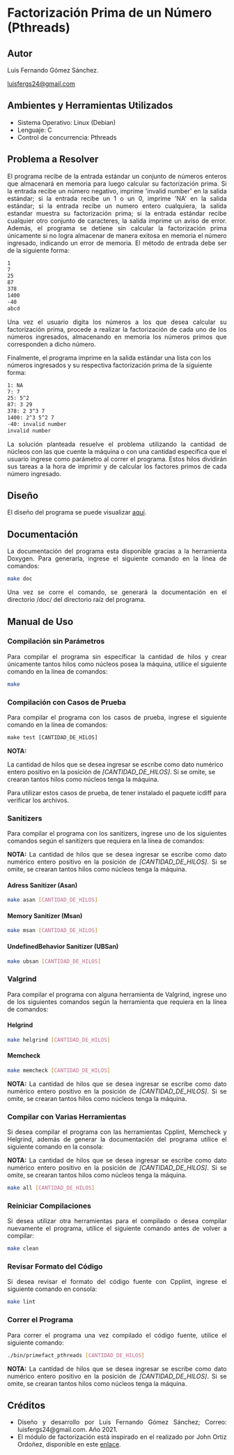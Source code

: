# Factorización Prima de un Número (Pthreads)

## Autor
Luis Fernando Gómez Sánchez.

luisfergs24@gmail.com

## Ambientes y Herramientas Utilizados

<ul>
  <li>Sistema Operativo: Linux (Debian)</li>
  <li>Lenguaje: C</li>
  <li>Control de concurrencia: Pthreads</li>
</ul>

## Problema a Resolver

<p style='text-align: justify'>
El programa recibe de la entrada estándar un conjunto de números enteros que almacenará en memoria para luego calcular su factorización prima. Si la entrada recibe un número negativo, imprime 'invalid number' en la salida estándar; si la entrada recibe un 1 o un 0, imprime 'NA' en la salida estándar; si la entrada recibe un numero entero cualquiera, la salida estandar muestra su factorización prima; si la entrada estándar recibe cualquier otro conjunto de caracteres, la salida imprime un aviso de error. Además, el programa se detiene sin calcular la factorización prima únicamente si no logra almacenar de manera exitosa en memoria el número ingresado, indicando un error de memoria. El método de entrada debe ser de la siguiente forma:
</p>

```bash
1
7
25
87
378
1400
-40
abcd
```

<p style='text-align: justify'>
Una vez el usuario digita los números a los que desea calcular su factorización prima, procede a realizar la factorización de cada uno de los números ingresados, almacenando en memoria los números primos que corresponden a dicho número.

Finalmente, el programa imprime en la salida estándar una lista con los números ingresados y su respectiva factorización prima de la siguiente forma:
</p>

```bash
1: NA
7: 7
25: 5^2
87: 3 29
378: 2 3^3 7
1400: 2^3 5^2 7
-40: invalid number
invalid number
```

<p style='text-align: justify'>
La solución planteada resuelve el problema utilizando la cantidad de núcleos con las que cuente la máquina o con una cantidad específica que el usuario ingrese como parámetro al correr el programa. Estos hilos dividirán sus tareas a la hora de imprimir y de calcular los factores primos de cada número ingresado.
</p>

## Diseño

El diseño del programa se puede visualizar [aquí](design/README.md).

## Documentación

<p style='text-align: justify'>
La documentación del programa esta disponible gracias a la herramienta Doxygen. Para generarla, ingrese el siguiente comando en la línea de comandos:
</p>

```bash
make doc
```

<p style='text-align: justify'>
Una vez se corre el comando, se generará la documentación en el directorio /doc/ del directorio raíz del programa.
</p>

## Manual de Uso

### Compilación sin Parámetros

<p style='text-align: justify'>
Para compilar el programa sin especificar la cantidad de hilos y crear únicamente tantos hilos como núcleos posea la máquina, utilice el siguiente comando en la línea de comandos:
</p>

```bash
make
```

### Compilación con Casos de Prueba
<p style='text-align: justify'>
Para compilar el programa con los casos de prueba, ingrese el siguiente comando en la línea de comandos:
</p>

```makefile
make test [CANTIDAD_DE_HILOS]
```

<p style='text-align: justify'>
<b>NOTA:</b> 

La cantidad de hilos que se desea ingresar se escribe como dato numérico entero positivo en la posición de <em>[CANTIDAD_DE_HILOS]</em>. Si se omite, se crearan tantos hilos como núcleos tenga la máquina.

Para utilizar estos casos de prueba, de tener instalado el paquete icdiff para verificar los archivos. 
</p>

### Sanitizers

<p style='text-align: justify'>
Para compilar el programa con los sanitizers, ingrese uno de los siguientes comandos según el sanitizers que requiera en la línea de comandos:
</p>

<p style='text-align: justify'>
<b>NOTA:</b> La cantidad de hilos que se desea ingresar se escribe como dato numérico entero positivo en la posición de <em>[CANTIDAD_DE_HILOS]</em>. Si se omite, se crearan tantos hilos como núcleos tenga la máquina.
</p>

#### Adress Sanitizer (Asan)
```bash
make asan [CANTIDAD_DE_HILOS]
```
#### Memory Sanitizer (Msan)
```bash
make msan [CANTIDAD_DE_HILOS]
```
#### UndefinedBehavior Sanitizer (UBSan)
```bash
make ubsan [CANTIDAD_DE_HILOS]
```

### Valgrind

<p style='text-align: justify'>
Para compilar el programa con alguna herramienta de Valgrind, ingrese uno de los siguientes comandos según la herramienta que requiera en la línea de comandos:
</p>

#### Helgrind
```bash
make helgrind [CANTIDAD_DE_HILOS]
```
#### Memcheck
```bash
make memcheck [CANTIDAD_DE_HILOS]
```

<p style='text-align: justify'>
<b>NOTA:</b> La cantidad de hilos que se desea ingresar se escribe como dato numérico entero positivo en la posición de <em>[CANTIDAD_DE_HILOS]</em>. Si se omite, se crearan tantos hilos como núcleos tenga la máquina.
</p>

### Compilar con Varias Herramientas

<p style='text-align: justify'>
Si desea compilar el programa con las herramientas Cpplint, Memcheck y Helgrind, además de generar la documentación del programa utilice el siguiente comando en la consola:
</p>

<p style='text-align: justify'>
<b>NOTA:</b> La cantidad de hilos que se desea ingresar se escribe como dato numérico entero positivo en la posición de <em>[CANTIDAD_DE_HILOS]</em>. Si se omite, se crearan tantos hilos como núcleos tenga la máquina.
</p>

```bash
make all [CANTIDAD_DE_HILOS]
```

### Reiniciar Compilaciones

<p style='text-align: justify'>
Si desea utilizar otra herramientas para el compilado o desea compilar nuevamente el programa, utilice el siguiente comando antes de volver a compilar:
</p>

```bash
make clean
```

### Revisar Formato del Código

<p style='text-align: justify'>
Si desea revisar el formato del código fuente con Cpplint, ingrese el siguiente comando en consola:
</p>

```bash
make lint
```

### Correr el Programa

<p style='text-align: justify'>
Para correr el programa una vez compilado el código fuente, utilice el siguiente comando:
</p>

```bash
./bin/primefact_pthreads [CANTIDAD_DE_HILOS]
```

<p style='text-align: justify'>
<b>NOTA:</b> La cantidad de hilos que se desea ingresar se escribe como dato numérico entero positivo en la posición de <em>[CANTIDAD_DE_HILOS]</em>. Si se omite, se crearan tantos hilos como núcleos tenga la máquina.
</p>

## Créditos

<ul style='text-align: justify'>
<li>Diseño y desarrollo por Luis Fernando Gómez Sánchez; Correo: luisfergs24@gmail.com. Año 2021.</li>
<li>El módulo de factorización está inspirado en el realizado por John Ortiz Ordoñez, disponible en este <a href="https://github.com/Fhernd/JavaScriptEjercicios/blob/master/Parte001/ex787-factores-primos-unicos-numero-funcion.js">enlace</a>.</li>
</ul>
